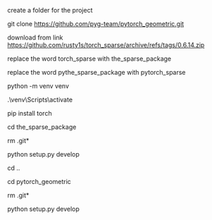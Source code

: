 create a folder for the project


git clone https://github.com/pyg-team/pytorch_geometric.git 


download from link https://github.com/rusty1s/torch_sparse/archive/refs/tags/0.6.14.zip


replace the word torch_sparse with the_sparse_package


replace the word pythe_sparse_package with pytorch_sparse


python -m venv venv


.\venv\Scripts\activate


pip install torch


cd the_sparse_package


rm .git*


python setup.py develop


cd ..


cd pytorch_geometric


rm .git*


python setup.py develop
